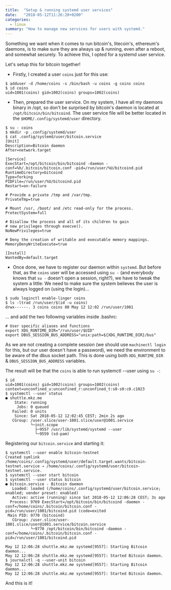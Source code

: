 ```yaml
---
title:  "Setup & running systemd user services"
date:   "2018-05-12T11:26:20+0200"
categories:
  - linux
summary: "How to manage new services for users with systemd."
---
```


Something we want when it comes to run bitcoin's, litecoin's, ethereum's daemons, is to make sure they are always up & running, even after a reboot, and somewhat securely. To achieve this, I opted for a systemd user service.

Let's setup this for bitcoin together!

* Firstly, I created a user `coins` just for this use:

```shell
$ adduser -d /home/coins -s /bin/bash -u coins -g coins coins
$ id coins
uid=1001(coins) gid=1002(coins) groups=1002(coins)
```

* Then, prepared the user service. On my system, I have all my daemons binary in /opt, so don't be surprised by bitcoin's daemon is located at `/opt/bitcoin/bin/bitcoind`. The user service file will be better located in the `$HOME/.config/systemd/user` directory.

```shell
$ su - coins
$ mkdir -p .config/systemd/user
$ cat .config/systemd/user/bitcoin.service
[Unit]
Description=Bitcoin daemon
After=network.target

[Service]
ExecStart=/opt/bitcoin/bin/bitcoind -daemon -conf=%h/.bitcoin/bitcoin.conf -pid=/run/user/%U/bitcoind.pid
RuntimeDirectory=bitcoind
Type=forking
PIDFile=/run/user/%U/bitcoind.pid
Restart=on-failure

# Provide a private /tmp and /var/tmp.
PrivateTmp=true

# Mount /usr, /boot/ and /etc read-only for the process.
ProtectSystem=full

# Disallow the process and all of its children to gain
# new privileges through execve().
NoNewPrivileges=true

# Deny the creation of writable and executable memory mappings.
MemoryDenyWriteExecute=true

[Install]
WantedBy=default.target
```

* Once done, we have to register our daemon within `systemd`. But before that, as the `coins` user will be accessed using `su -` (and everybody knows that `su -` doesn't open a session, right?), we have to tweak the system a little: We need to make sure the system believes the user is always logged on (using the login)...

```shell
$ sudo loginctl enable-linger coins
$ ls -ltrad /run/user/$(id -u coins)
drwx------. 3 coins coins 80 May 12 12:02 /run/user/1001
```

... and add the two following variables inside .bashrc:

```
# User specific aliases and functions
export XDG_RUNTIME_DIR="/run/user/$UID"
export DBUS_SESSION_BUS_ADDRESS="unix:path=${XDG_RUNTIME_DIR}/bus"
```

As we are not creating a complete session (we should use `machinectl login` for this, but our user doesn't have a password), we need the environment to be aware of the dbus socket path. This is done using both `XDG_RUNTIME_DIR` & `DBUS_SESSION_BUS_ADDRESS` variables.

The result will be that the `coins` is able to run systemctl --user using `su -`:

```shell
$ id
uid=1001(coins) gid=1002(coins) groups=1002(coins) context=unconfined_u:unconfined_r:unconfined_t:s0-s0:c0.c1023
$ systemctl --user status
● shuttle.mkz.me
    State: running
     Jobs: 0 queued
   Failed: 0 units
    Since: Sat 2018-05-12 12:02:45 CEST; 2min 2s ago
   CGroup: /user.slice/user-1001.slice/user@1001.service
           └─init.scope
             ├─9557 /usr/lib/systemd/systemd --user
             └─9559 (sd-pam)
```

Registering our `bitcoin.service` and starting it:

```shell
$ systemctl --user enable bitcoin-testnet
Created symlink /home/coins/.config/systemd/user/default.target.wants/bitcoin-testnet.service → /home/coins/.config/systemd/user/bitcoin-testnet.service.
$ systemctl --user start bitcoin
$ systemctl --user status bitcoin
● bitcoin.service - Bitcoin daemon
   Loaded: loaded (/home/coins/.config/systemd/user/bitcoin.service; enabled; vendor preset: enabled)
   Active: active (running) since Sat 2018-05-12 12:06:28 CEST; 3s ago
  Process: 9769 ExecStart=/opt/bitcoin/bin/bitcoind -daemon -conf=/home/coins/.bitcoin/bitcoin.conf -pid=/run/user/1001/bitcoind.pid (code=exited
 Main PID: 9770 (bitcoind)
   CGroup: /user.slice/user-1001.slice/user@1001.service/bitcoin.service
           └─9770 /opt/bitcoin/bin/bitcoind -daemon -conf=/home/coins/.bitcoin/bitcoin.conf -pid=/run/user/1001/bitcoind.pid

May 12 12:06:28 shuttle.mkz.me systemd[9557]: Starting Bitcoin daemon...
May 12 12:06:28 shuttle.mkz.me systemd[9557]: Started Bitcoin daemon.
$ journalctl -q --user-unit bitcoin
May 12 12:06:28 shuttle.mkz.me systemd[9557]: Starting Bitcoin daemon...
May 12 12:06:28 shuttle.mkz.me systemd[9557]: Started Bitcoin daemon.
```

And this is it!
